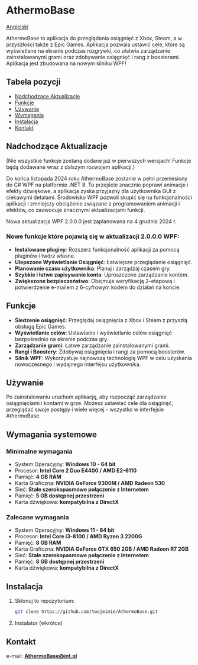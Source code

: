# AthermoBase

[Angielski](./README.md)

AthermoBase to aplikacja do przeglądania osiągnięć z Xbox, Steam, a w przyszłości także z Epic Games. Aplikacja pozwala ustawić cele, które są wyświetlane na ekranie podczas rozgrywki, co ułatwia zarządzanie zainstalowanymi grami oraz zdobywanie osiągnięć i rang z boosterami. Aplikacja jest zbudowana na nowym silniku WPF!

## Tabela pozycji
- [Nadchodzące Aktualizacje](#nadchodzące-aktualizacje)
- [Funkcje](#funkcje)
- [Używanie](#używanie)
- [Wymagania](#wymagania-systemowe)
- [Instalacja](#instalacja)
- [Kontakt](#kontakt)

## Nadchodzące Aktualizacje
(Nie wszystkie funkcje zostaną dodane już w pierwszych wersjach! Funkcje będą dodawane wraz z dalszym rozwojem aplikacji.)

Do końca listopada 2024 roku AthermoBase zostanie w pełni przeniesiony do C# WPF na platformie .NET 8. To przejście znacznie poprawi animacje i efekty dźwiękowe, a aplikacja zyska przyjazny dla użytkownika GUI z ciekawymi detalami. Środowisko WPF pozwoli skupić się na funkcjonalności aplikacji i zmniejszy obciążenie związane z programowaniem animacji i efektów, co zaowocuje znacznymi aktualizacjami funkcji.

Nowa aktualizacja WPF 2.0.0.0 jest zaplanowana na 4 grudnia 2024 r.

### Nowe funkcje które pojawią się w aktualizacji 2.0.0.0 WPF:

- **Instalowane pluginy**: Rozszerz funkcjonalność aplikacji za pomocą pluginów i twórz własne.
- **Ulepszone Wyświetlanie Osiągnięć**: Łatwiejsze przeglądanie osiągnięć.
- **Planowanie czasu użytkownika**: Planuj i zarządzaj czasem gry.
- **Szybkie i łatwe zapisywanie konta**: Uproszczone zarządzanie kontem.
- **Zwiększone bezpieczeństwo**: Obejmuje weryfikację 2-etapową i potwierdzenie e-mailem z 6-cyfrowym kodem do działań na koncie.

## Funkcje

- **Śledzenie osiągnięć**: Przeglądaj osiągnięcia z Xbox i Steam z przyszłą obsługą Epic Games.
- **Wyświetlanie celów**: Ustawianie i wyświetlanie celów osiągnięć bezpośrednio na ekranie podczas gry.
- **Zarządzanie grami**: Łatwe zarządzanie zainstalowanymi grami.
- **Rangi i Boostery**: Zdobywaj osiągnięcia i rangi za pomocą boosterów.
- **Silnik WPF**: Wykorzystuje najnowszą technologię WPF w celu uzyskania nowoczesnego i wydajnego interfejsu użytkownika.

## Używanie
Po zainstalowaniu uruchom aplikację, aby rozpocząć zarządzanie osiągnięciami i kontami w grze. Możesz ustawiać cele dla osiągnięć, przeglądać swoje postępy i wiele więcej - wszystko w interfejsie AthermoBase.

## Wymagania systemowe

### Minimalne wymagania

- System Operacyjny: **Windows 10 - 64 bit**
- Procesor: **Intel Core 2 Duo E4400 / AMD E2-6110**
- Pamięć: **4 GB RAM**
- Karta Graficzna: **NVIDIA GeForce 9300M / AMD Radeon 530**
- Sieć: **Stałe szerokopasmowe połączenie z Internetem**
- Pamięć: **5 GB dostępnej przestrzeni**
- Karta dźwiękowa: **kompatybilna z DirectX**

### Zalecane wymagania

- System Operacyjny: **Windows 11 - 64 bit**
- Procesor: **Intel Core i3-8100 / AMD Ryzen 3 2200G**
- Pamięć: **8 GB RAM**
- Karta Graficzna: **NVIDIA GeForce GTX 650 2GB / AMD Radeon R7 2GB**
- Sieć: **Stałe szerokopasmowe połączenie z Internetem**
- Pamięć: **8 GB dostępnej przestrzeni**
- Karta dźwiękowa: **kompatybilna z DirectX**


## Instalacja

1. Sklonuj to repozytorium:
   ```bash
   git clone https://github.com/twojeimie/AthermoBase.git
2. Instalator (wkrótce)

## Kontakt

e-mail: **AthermoBase@int.pl**
